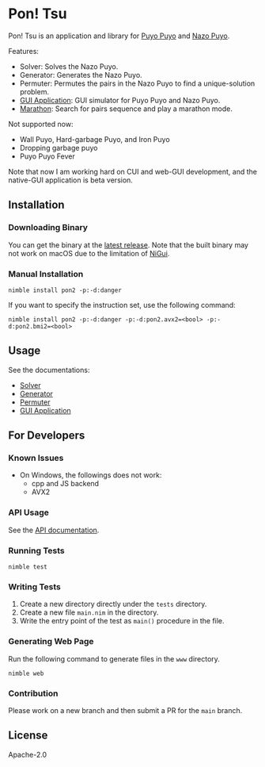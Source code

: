 # Pon! Tsu

Pon! Tsu is an application and library for [Puyo Puyo](https://puyo.sega.jp/)
and [Nazo Puyo](https://vc.sega.jp/3ds/nazopuyo/).

Features:
- Solver: Solves the Nazo Puyo.
- Generator: Generates the Nazo Puyo.
- Permuter: Permutes the pairs in the Nazo Puyo to find a unique-solution
problem.
- [GUI Application](https://24ik.github.io/pon2/?editor&kind=n&mode=e&field=t-&pairs&req-kind=0&req-color=0): GUI simulator for Puyo Puyo and Nazo Puyo.
- [Marathon](https://24ik.github.io/pon2/marathon/): Search for pairs sequence and play a marathon mode.

Not supported now:
- Wall Puyo, Hard-garbage Puyo, and Iron Puyo
- Dropping garbage puyo
- Puyo Puyo Fever

Note that now I am working hard on CUI and web-GUI development, and the
native-GUI application is beta version.

## Installation

### Downloading Binary

You can get the binary at the
[latest release](https://github.com/24ik/pon2/releases/latest).
Note that the built binary may not work on macOS due to the limitation of
[NiGui](https://github.com/simonkrauter/NiGui).

### Manual Installation

```shell
nimble install pon2 -p:-d:danger
```

If you want to specify the instruction set, use the following command:

```shell
nimble install pon2 -p:-d:danger -p:-d:pon2.avx2=<bool> -p:-d:pon2.bmi2=<bool>
```

## Usage

See the documentations:
- [Solver](./docs/solve.md)
- [Generator](./docs/generate.md)
- [Permuter](./docs/permute.md)
- [GUI Application](./docs/gui.md)

## For Developers

### Known Issues

- On Windows, the followings does not work:
    - cpp and JS backend
    - AVX2

### API Usage

See the [API documentation](https://24ik.github.io/pon2/docs/pon2.html).

### Running Tests

```shell
nimble test
```

### Writing Tests

1. Create a new directory directly under the `tests` directory.
1. Create a new file `main.nim` in the directory.
1. Write the entry point of the test as `main()` procedure in the file.

### Generating Web Page

Run the following command to generate files in the `www` directory.

```shell
nimble web
```

### Contribution

Please work on a new branch and then submit a PR for the `main` branch.

## License

Apache-2.0

